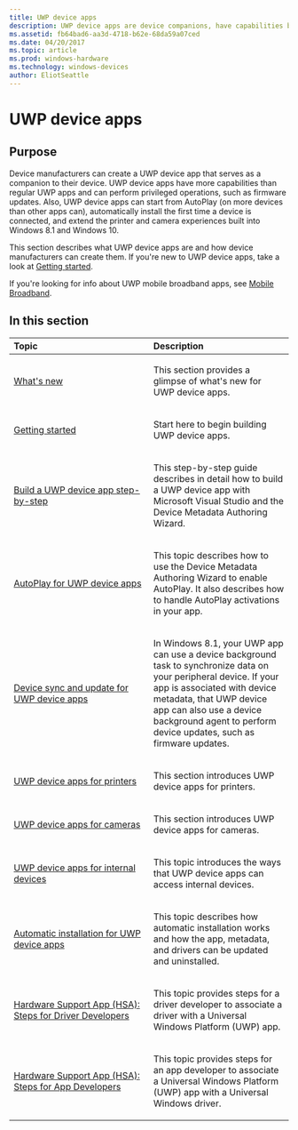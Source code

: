 ```yaml
---
title: UWP device apps
description: UWP device apps are device companions, have capabilities beyond regular UWP apps, and perform privileged operations, such as firmware updates
ms.assetid: fb64bad6-aa3d-4718-b62e-68da59a07ced
ms.date: 04/20/2017
ms.topic: article
ms.prod: windows-hardware
ms.technology: windows-devices
author: EliotSeattle
---
```


# UWP device apps


## <span id="purpose"></span>Purpose


Device manufacturers can create a UWP device app that serves as a companion to their device. UWP device apps have more capabilities than regular UWP apps and can perform privileged operations, such as firmware updates. Also, UWP device apps can start from AutoPlay (on more devices than other apps can), automatically install the first time a device is connected, and extend the printer and camera experiences built into Windows 8.1 and Windows 10.

This section describes what UWP device apps are and how device manufacturers can create them. If you're new to UWP device apps, take a look at [Getting started](getting-started.md).

If you're looking for info about UWP mobile broadband apps, see [Mobile Broadband](https://go.microsoft.com/fwlink/p/?LinkID=301754).

## <span id="in_this_section"></span>In this section


<table>
<colgroup>
<col width="50%" />
<col width="50%" />
</colgroup>
<thead>
<tr class="header">
<th align="left">Topic</th>
<th align="left">Description</th>
</tr>
</thead>
<tbody>
<tr class="odd">
<td align="left"><p><a href="what-s-new.md" data-raw-source="[What's new](what-s-new.md)">What's new</a></p></td>
<td align="left"><p>This section provides a glimpse of what's new for UWP device apps.</p></td>
</tr>
<tr class="even">
<td align="left"><p><a href="getting-started.md" data-raw-source="[Getting started](getting-started.md)">Getting started</a></p></td>
<td align="left"><p>Start here to begin building UWP device apps.</p></td>
</tr>
<tr class="odd">
<td align="left"><p><a href="build-a-uwp-device-app-step-by-step.md" data-raw-source="[Build a UWP device app step-by-step](build-a-uwp-device-app-step-by-step.md)">Build a UWP device app step-by-step</a></p></td>
<td align="left"><p>This step-by-step guide describes in detail how to build a UWP device app with Microsoft Visual Studio and the Device Metadata Authoring Wizard.</p></td>
</tr>
<tr class="even">
<td align="left"><p><a href="autoplay-for-uwp-device-apps.md" data-raw-source="[AutoPlay for UWP device apps](autoplay-for-uwp-device-apps.md)">AutoPlay for UWP device apps</a></p></td>
<td align="left"><p>This topic describes how to use the Device Metadata Authoring Wizard to enable AutoPlay. It also describes how to handle AutoPlay activations in your app.</p></td>
</tr>
<tr class="odd">
<td align="left"><p><a href="device-sync-and-update-for-uwp-device-apps.md" data-raw-source="[Device sync and update for UWP device apps](device-sync-and-update-for-uwp-device-apps.md)">Device sync and update for UWP device apps</a></p></td>
<td align="left"><p>In Windows 8.1, your UWP app can use a device background task to synchronize data on your peripheral device. If your app is associated with device metadata, that UWP device app can also use a device background agent to perform device updates, such as firmware updates.</p></td>
</tr>
<tr class="even">
<td align="left"><p><a href="uwp-device-apps-for-printers.md" data-raw-source="[UWP device apps for printers](uwp-device-apps-for-printers.md)">UWP device apps for printers</a></p></td>
<td align="left"><p>This section introduces UWP device apps for printers.</p></td>
</tr>
<tr class="odd">
<td align="left"><p><a href="uwp-device-apps-for-webcams.md" data-raw-source="[UWP device apps for cameras](uwp-device-apps-for-webcams.md)">UWP device apps for cameras</a></p></td>
<td align="left"><p>This section introduces UWP device apps for cameras.</p></td>
</tr>
<tr class="even">
<td align="left"><p><a href="uwp-device-apps-for-specialized-devices.md" data-raw-source="[UWP device apps for internal devices](uwp-device-apps-for-specialized-devices.md)">UWP device apps for internal devices</a></p></td>
<td align="left"><p>This topic introduces the ways that UWP device apps can access internal devices.</p></td>
</tr>
<tr class="odd">
<td align="left"><p><a href="auto-install-for-uwp-device-apps.md" data-raw-source="[Automatic installation for UWP device apps](auto-install-for-uwp-device-apps.md)">Automatic installation for UWP device apps</a></p></td>
<td align="left"><p>This topic describes how automatic installation works and how the app, metadata, and drivers can be updated and uninstalled.</p></td>
</tr>
</tr>
<tr class="even">
<td align="left"><p><a href="hardware-support-app--hsa--steps-for-driver-developers.md" data-raw-source="[Hardware Support App (HSA): Steps for Driver Developers](hardware-support-app--hsa--steps-for-driver-developers.md)">Hardware Support App (HSA): Steps for Driver Developers</a></p></td>
<td align="left"><p>This topic provides steps for a driver developer to associate a driver with a Universal Windows Platform (UWP) app.</p></td>
</tr>
<tr class="odd">
<td align="left"><p><a href="hardware-support-app--hsa--steps-for-app-developers.md" data-raw-source="[Hardware Support App (HSA): Steps for App Developers](hardware-support-app--hsa--steps-for-app-developers.md)">Hardware Support App (HSA): Steps for App Developers</a></p></td>
<td align="left"><p>This topic provides steps for an app developer to associate a Universal Windows Platform (UWP) app with a Universal Windows driver.</p></td>
</tr>
</tbody>
</table>

 

 

 





